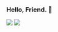 ### Hello, Friend. 👾

<img src="https://github-readme-stats.vercel.app/api?username=Nisarg12&include_all_commits=true&include_private=true&show_icons=true&title_color=ffffff&icon_color=bb2acf&text_color=daf7dc&bg_color=151515">

<img src="https://github-readme-stats.vercel.app/api/top-langs/?username=Nisarg12&layout=compact&langs_count=10&title_color=ffffff">

<!--What brought you here, Friend? 👀-->
